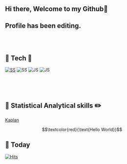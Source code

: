 ## Hi there, Welcome to my Github👋
## Profile has been editing.

<Br>
<br>



<!--
**sshim4/sshim4** is a ✨ _special_ ✨ repository because its `README.md` (this file) appears on your GitHub profile.

Here are some ideas to get you started:

- 🔭 I’m currently working on ...
- 🌱 I’m currently learning ...
- 👯 I’m looking to collaborate on ...
- 🤔 I’m looking for help with ...
- 💬 Ask me about ...
- 📫 How to reach me: ...
- 😄 Pronouns: ...
- ⚡ Fun fact: ...
-->

## :sparkling_heart: Tech :sparkling_heart:

[![SS](https://img.shields.io/badge/RStudio-276DC3?style=flat-square&logo=R&logoColor=white)](https://github.com/sshim4/Survival-Analysis/blob/main/Applied%20Survival%20Analysis%20Using%20R_4.%20Nonparametric%20Comparison%20of%20Survival%20Distributions.ipynb) ![SS](https://img.shields.io/badge/Python-3776AB?style=flat-square&logo=Python&logoColor=white) ![JS](https://img.shields.io/badge/Latex-008080?style=flat-square&logo=Latex&logoColor=black) ![JS](https://img.shields.io/badge/JupyterNotebook-F37626?style=flat-square&logo=Jupyter&logoColor=white)
  
<br>
<br>
<br>
  
## :school: Statistical Analytical skills :pencil2:
[Kaplan](https://github.com/sshim4/Survival-Analysis/blob/main/Applied%20Survival%20Analysis%20Using%20R_4.%20Nonparametric%20Comparison%20of%20Survival%20Distributions.ipynb)
  
$$\textcolor{red}{\text{Hello World}}$$

  
## :bus: Today
[![Hits](https://hits.seeyoufarm.com/api/count/incr/badge.svg?url=https%3A%2F%2Fgithub.com%2Fsshim4&count_bg=%23BCE79B&title_bg=%230F00BA&icon=&icon_color=%237A1414&title=hits&edge_flat=false)](https://hits.seeyoufarm.com)
